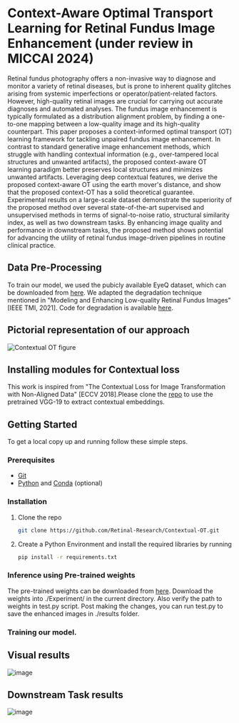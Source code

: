 # Context-Aware Optimal Transport Learning for Retinal Fundus Image Enhancement (under review in MICCAI 2024)
Retinal fundus photography offers a non-invasive way to diagnose and monitor a variety of retinal diseases, but is prone to inherent quality glitches arising from systemic imperfections or operator/patient-related factors. However, high-quality retinal images are crucial for carrying out accurate diagnoses and automated analyses. The fundus image enhancement is typically formulated as a distribution alignment problem, by finding a one-to-one mapping between a low-quality image and its high-quality counterpart. This paper proposes a context-informed optimal transport (OT) learning framework for tackling unpaired fundus image enhancement. In contrast to standard generative image enhancement methods, which struggle with handling contextual information  (e.g., over-tampered local structures and unwanted artifacts), the proposed context-aware OT learning paradigm better preserves local structures and minimizes unwanted artifacts. Leveraging deep contextual features, we derive the proposed context-aware OT using the earth mover's distance, and show that the proposed context-OT has a solid theoretical guarantee.  
Experimental results on a large-scale dataset demonstrate the superiority of the proposed method over several state-of-the-art supervised and unsupervised methods in terms of signal-to-noise ratio, structural similarity index, as well as two downstream tasks. By enhancing image quality and performance in downstream tasks, the proposed method shows potential for advancing the utility of retinal fundus image-driven pipelines in routine clinical practice. 

## Data Pre-Processing 

To train our model, we used the pubicly available EyeQ dataset, which can be downloaded from [here](https://www.kaggle.com/c/diabetic-retinopathy-detection). We adapted the degradation technique mentioned in "Modeling and Enhancing Low-quality Retinal Fundus Images" [IEEE TMI, 2021]. Code for degradation is available [here](https://github.com/HzFu/EyeQ?tab=readme-ov-file).
## Pictorial representation of our approach
![Contextual OT figure](https://github.com/Retinal-Research/Contextual-OT/assets/58003228/00eab6c6-0a15-493d-bff4-ff0f63476bac)

## Installing modules for Contextual loss

This work is inspired from "The Contextual Loss for Image Transformation with Non-Aligned Data" [ECCV 2018].Please clone the [repo](https://github.com/S-aiueo32/contextual_loss_pytorch) to use the pretrained VGG-19 to extract contextual embeddings. 

## Getting Started

To get a local copy up and running follow these simple steps.

### Prerequisites

- [Git](https://git-scm.com)
- [Python](https://www.python.org/downloads/) and [Conda](https://docs.conda.io/projects/conda/en/latest/user-guide/install/index.html) (optional)

### Installation

1. Clone the repo
   ```sh
   git clone https://github.com/Retinal-Research/Contextual-OT.git

2. Create a Python Environment and install the required libraries by running
   ```sh
   pip install -r requirements.txt

### Inference using Pre-trained weights

The pre-trained weights can be downloaded from [here](https://drive.google.com/file/d/1XtSTq7dpvrllmEQOTKM0Vnbzx5Vt-19w/view?usp=sharing). Download the weights into ./Experiment/ in the current directory. Also verify the path to weights in test.py script. Post making the changes, you can run test.py to save the enhanced images in ./results folder.

### Training our model.  

## Visual results

![image](https://github.com/Retinal-Research/Contextual-OT/assets/58003228/35fea2ab-2701-46c9-b149-96b6b0151957)

## Downstream Task results

![image](https://github.com/Retinal-Research/Contextual-OT/assets/58003228/6f766852-ac4b-4962-9cf3-b69bf210a6c3)
